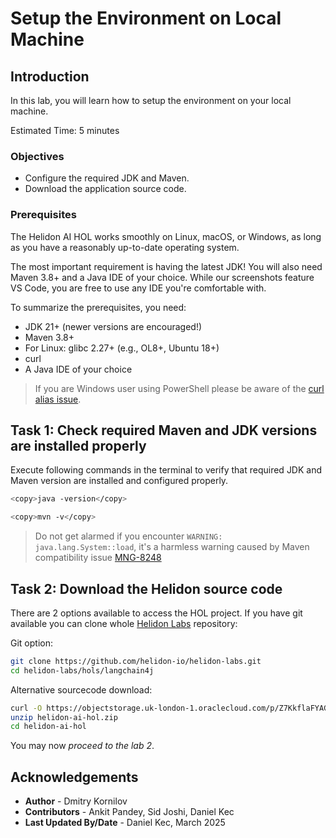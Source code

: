 # Setup the Environment on Local Machine 

## Introduction

In this lab, you will learn how to setup the environment on your local machine.

Estimated Time: 5 minutes


### Objectives

* Configure the required JDK and Maven.
* Download the application source code.

### Prerequisites
The Helidon AI HOL works smoothly on Linux, macOS, or Windows, as long as you have a reasonably up-to-date operating system.

The most important requirement is having the latest JDK! You will also need Maven 3.8+ and a Java IDE of your choice. While our screenshots feature VS Code, you are free to use any IDE you're comfortable with.

To summarize the prerequisites, you need:

* JDK 21+ (newer versions are encouraged!)
* Maven 3.8+
* For Linux: glibc 2.27+ (e.g., OL8+, Ubuntu 18+)
* curl
* A Java IDE of your choice

> If you are Windows user using PowerShell please be aware of the [curl alias issue](https://curl.se/windows/microsoft.html).

## Task 1: Check required Maven and JDK versions are installed properly

Execute following commands in the terminal to verify that required JDK and Maven version are installed and configured properly.

```bash
<copy>java -version</copy>
```

```bash
<copy>mvn -v</copy>
```

> Do not get alarmed if you encounter `WARNING: java.lang.System::load`, it's a harmless warning caused by Maven compatibility issue [MNG-8248](https://issues.apache.org/jira/browse/MNG-8248)

## Task 2: Download the Helidon source code

There are 2 options available to access the HOL project.
If you have git available you can clone whole [Helidon Labs](https://github.com/helidon-io/helidon-labs/tree/main/hols/langchain4j) repository:

Git option:

```bash
git clone https://github.com/helidon-io/helidon-labs.git
cd helidon-labs/hols/langchain4j
```

Alternative sourcecode download:

```bash
curl -O https://objectstorage.uk-london-1.oraclecloud.com/p/Z7KkflaFYAGMVpWL5n0nGBMF58iAp5_suMxnCymjgNizS0r72GkDOqSctkPAQjsM/n/lrv4zdykjqrj/b/ankit-bucket/o/helidon-ai-hol.zip
unzip helidon-ai-hol.zip
cd helidon-ai-hol
```

You may now *proceed to the lab 2*.

## Acknowledgements

* **Author** -  Dmitry Kornilov
* **Contributors** - Ankit Pandey, Sid Joshi, Daniel Kec
* **Last Updated By/Date** - Daniel Kec, March 2025
